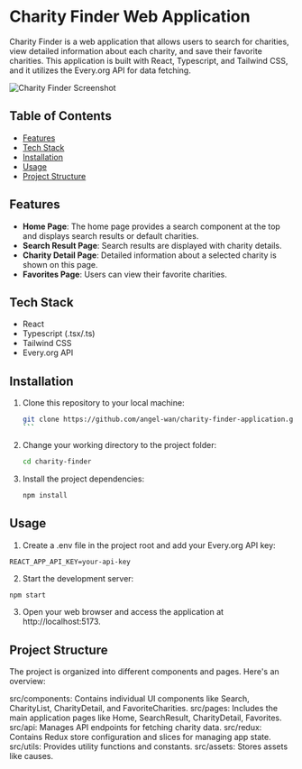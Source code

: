 # Charity Finder Web Application

Charity Finder is a web application that allows users to search for charities, view detailed information about each charity, and save their favorite charities. This application is built with React, Typescript, and Tailwind CSS, and it utilizes the Every.org API for data fetching.

![Charity Finder Screenshot](https://github.com/angel-wan/charity-finder-application/assets/49020215/188447a8-7c69-4d43-87d0-b8a40ef33760)

## Table of Contents

- [Features](#features)
- [Tech Stack](#tech-stack)
- [Installation](#installation)
- [Usage](#usage)
- [Project Structure](#project-structure)

## Features

- **Home Page**: The home page provides a search component at the top and displays search results or default charities.
- **Search Result Page**: Search results are displayed with charity details.
- **Charity Detail Page**: Detailed information about a selected charity is shown on this page.
- **Favorites Page**: Users can view their favorite charities.

## Tech Stack

- React
- Typescript (.tsx/.ts)
- Tailwind CSS
- Every.org API

## Installation

1. Clone this repository to your local machine:

   ````bash
   git clone https://github.com/angel-wan/charity-finder-application.git
   ```

   ````

2. Change your working directory to the project folder:

   ```bash
   cd charity-finder
   ```

3. Install the project dependencies:

   ```bash
   npm install
   ```

## Usage

1. Create a .env file in the project root and add your Every.org API key:

```env
REACT_APP_API_KEY=your-api-key
```

2. Start the development server:

```bash
npm start
```

3. Open your web browser and access the application at http://localhost:5173.

## Project Structure

The project is organized into different components and pages. Here's an overview:

src/components: Contains individual UI components like Search, CharityList, CharityDetail, and FavoriteCharities.
src/pages: Includes the main application pages like Home, SearchResult, CharityDetail, Favorites.
src/api: Manages API endpoints for fetching charity data.
src/redux: Contains Redux store configuration and slices for managing app state.
src/utils: Provides utility functions and constants.
src/assets: Stores assets like causes.

